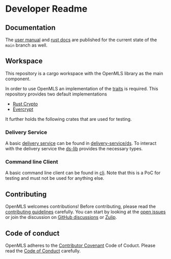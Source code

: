 # Developer Readme

## Documentation

The [user manual][book-main-link] and [rust docs][docs-main-link] are published for
the current state of the `main` branch as well.

## Workspace

This repository is a cargo workspace with the OpenMLS library as the main component.

In order to use OpenMLS an implementation of the [traits](https://github.com/openmls/openmls/tree/main/traits) is required.
This repository provides two default implementations

- [Rust Crypto](https://github.com/openmls/openmls/tree/main/openmls_rust_crypto/)
- [Evercrypt](https://github.com/openmls/openmls/tree/main/evercrypt_backend/)

It further holds the following crates that are used for testing.

### Delivery Service

A basic [delivery service](https://messaginglayersecurity.rocks/mls-architecture/draft-ietf-mls-architecture.html#name-delivery-service) can be found in [delivery-service/ds](https://github.com/openmls/openmls/tree/main//delivery-service/ds/).
To interact with the delivery service the [ds-lib](https://github.com/openmls/openmls/tree/main//delivery-service/ds-lib/) provides the necessary types.

### Command line Client

A basic command line client can be found in [cli](https://github.com/openmls/openmls/tree/main/cli).
Note that this is a PoC for testing and must not be used for anything else.

## Contributing

OpenMLS welcomes contributions! Before contributing, please read the [contributing guidelines](https://github.com/openmls/openmls/tree/main/CONTRIBUTING.md) carefully.
You can start by looking at the [open issues](https://github.com/openmls/openmls/issues) or join the discussion on [GitHub discussions](https://github.com/openmls/openmls/discussions) or [Zulip](https://openmls.zulipchat.com/).

## Code of conduct

OpenMLS adheres to the [Contributor Covenant](https://www.contributor-covenant.org/) Code of Coduct. Please read the [Code of Conduct](https://github.com/openmls/openmls/tree/main/CODE_OF_CONDUCT.md) carefully.

[book-main-link]: https://openmls.tech/openmls/book
[docs-main-link]: https://openmls.tech/openmls/doc/openmls/index.html
